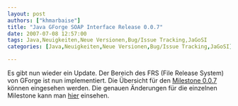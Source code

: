 ```yaml
---
layout: post
authors: ["khmarbaise"]
title: "Java GForge SOAP Interface Release 0.0.7"
date: 2007-07-08 12:57:00
tags: Java,Neuigkeiten,Neue Versionen,Bug/Issue Tracking,JaGoSI
categories: [Java,Neuigkeiten,Neue Versionen,Bug/Issue Tracking,JaGoSI]

---
```

Es gibt nun  wieder ein Update. Der Bereich des FRS (File Release System) von GForge ist nun implementiert. Die Übersicht 
für den [Milestone 0.0.7](http://jagosi.soebes.de/milestone/Milestone%200.0.7) können eingesehen werden. Die 
genauen Änderungen für die einzelnen Milestone kann man [hier](http://jagosi.soebes.de/query?status=closed&milestone=Milestone+0.0.7) einsehen.
